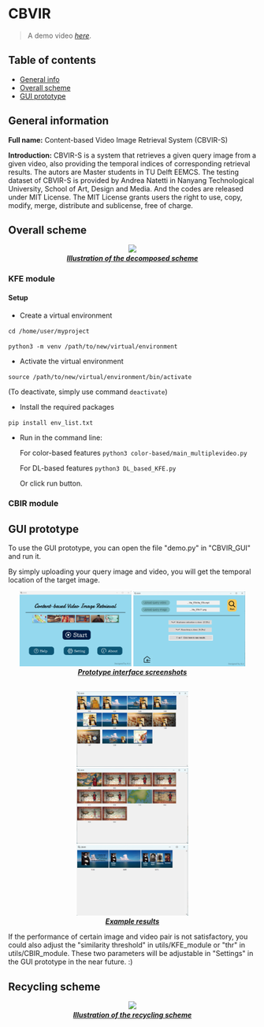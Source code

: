 # CBVIR
> A demo video [_here_](https://www.example.com).

## Table of contents
* [General info](#general-information)
* [Overall scheme](#overall-scheme)
* [GUI prototype](#gui-prototype)

## General information
**Full name:** Content-based Video Image Retrieval System (CBVIR-S)

**Introduction:** CBVIR-S is a system that retrieves a given query image from a given video, also providing the temporal indices of corresponding retrieval results. The autors are Master students in TU Delft EEMCS. The testing dataset of CBVIR-S is provided by Andrea Natetti in Nanyang Technological University, School of Art, Design and Media. And the codes are released under MIT License. The MIT License grants users the right to use, copy, modify, merge, distribute and sublicense, free of charge.

## Overall scheme

<p align="center">
  <img src="images/pipeline1.png" width=40% />
<br>
<ins><b><i> Illustration of the decomposed scheme </i></b></ins>
</p>


### KFE module
#### Setup
- Create a virtual environment

`cd /home/user/myproject`

`python3 -m venv /path/to/new/virtual/environment`

- Activate the virtual environment

`source /path/to/new/virtual/environment/bin/activate`

(To deactivate, simply use command `deactivate`)

- Install the required packages

`pip install env_list.txt`


- Run in the command line:
  
  For color-based features `python3 color-based/main_multiplevideo.py`
  
  For DL-based features `python3 DL_based_KFE.py`
  
  Or click run button.

### CBIR module

## GUI prototype
To use the GUI prototype, you can open the file "demo.py" in "CBVIR_GUI" and run it. 

By simply uploading your query image and video, you will get the temporal location of the target image. 

<p align="center">
  <img src="images/home_page.png" width=45% /> <img src="images/He1results1.png" width=45% />
<br>
<ins><b><i> Prototype interface screenshots </i></b></ins>
</p>

<p align="center">
  <br>
  <img src="images/He11result1.png" width=45% />
  <br>
  <img src="images/Polo1results2.png" width=45% />
  <br>
  <img src="images/He11result2.png" width=45% />
<br>
<ins><b><i> Example results </i></b></ins>
</p>


If the performance of certain image and video pair is not satisfactory, you could also adjust the "similarity threshold" in utils/KFE_module or "thr" in utils/CBIR_module. These two parameters will be adjustable in "Settings" in the GUI prototype in the near future. :)



## Recycling scheme

<p align="center">
  <img src="images/pipeline2.png" width=40% /> 
<br>
<ins><b><i> Illustration of the recycling scheme </i></b></ins>
</p>

